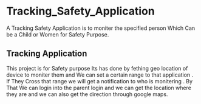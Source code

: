 # Tracking_Safety_Application

A Tracking Safety Application is to moniter the specified person Which Can be a Child or Women for Safety Purpose.

## Tracking Application

This project is for Safety purpose Its has done by fething geo location of device to moniter them and We can set a certain range to that application . If They Cross that range we will get a notification to who is monitering . By That We can login into the parent login and we can get the location where they are and we can also get the direction through google maps.



